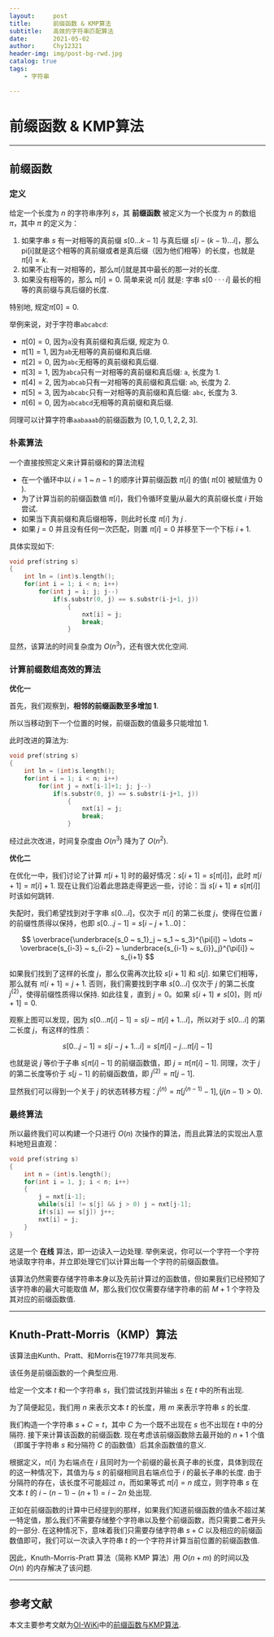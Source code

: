 ```yaml
---
layout:     post
title:      前缀函数 & KMP算法
subtitle:   高效的字符串匹配算法
date:       2021-05-02
author:     Chy12321
header-img: img/post-bg-rwd.jpg
catalog: true
tags:
    - 字符串

---
```


# 前缀函数 & KMP算法

---

## 前缀函数

### 定义

给定一个长度为 $n$ 的字符串序列 $s$，其 **前缀函数** 被定义为一个长度为 $n$ 的数组 $\pi$，其中 $\pi$ 的定义为：

1. 如果字串 $s$ 有一对相等的真前缀 $s[0 \dots k-1]$ 与真后缀 $s[i-(k-1) \dots i]$，那么pi[i]就是这个相等的真前缀或者是真后缀（因为他们相等）的长度，也就是$\pi[i] = k$.  
2. 如果不止有一对相等的，那么$\pi[i]$就是其中最长的那一对的长度.
3. 如果没有相等的，那么 $\pi[i] = 0$. 简单来说 $\pi[i]$ 就是: 字串 $s[0···i]$ 最长的相等的真前缀与真后缀的长度.

特别地, 规定$\pi[0] = 0$.

举例来说，对于字符串`abcabcd`:

* $\pi[0] = 0$, 因为`a`没有真前缀和真后缀, 规定为 $0$.
* $\pi[1] = 1$, 因为`ab`无相等的真前缀和真后缀.
* $\pi[2] = 0$, 因为`abc`无相等的真前缀和真后缀.
* $\pi[3] = 1$, 因为`abca`只有一对相等的真前缀和真后缀: `a`, 长度为 $1$.
* $\pi[4] = 2$, 因为`abcab`只有一对相等的真前缀和真后缀: `ab`, 长度为 $2$.
* $\pi[5] = 3$, 因为`abcabc`只有一对相等的真前缀和真后缀: `abc`, 长度为 $3$.
* $\pi[6] = 0$, 因为`abcabcd`无相等的真前缀和真后缀.

同理可以计算字符串`aabaaab`的前缀函数为 $[0, 1, 0, 1, 2, 2, 3]$.

### 朴素算法

一个直接按照定义来计算前缀和的算法流程

* 在一个循环中以 $i=1$ ~ $n-1$ 的顺序计算前缀函数 $\pi[i]$ 的值( $\pi[0]$ 被赋值为 $0$ ).
* 为了计算当前的前缀函数值 $\pi[i]$，我们令循环变量$j$从最大的真前缀长度 $i$ 开始尝试.
* 如果当下真前缀和真后缀相等，则此时长度 $\pi[i]$ 为 $j$ .
* 如果 $j = 0$ 并且没有任何一次匹配，则置 $\pi[i]=0$ 并移至下一个下标 $i+1$.

具体实现如下:

```cpp
void pref(string s)
{
    int ln = (int)s.length();
    for(int i = 1; i < n; i++)
        for(int j = i; j; j--)
            if(s.substr(0, j) == s.substr(i-j+1, j))
                {
                    nxt[i] = j;
                    break;
                }
```

显然，该算法的时间复杂度为 $O(n^3)$，还有很大优化空间. 

### 计算前缀数组高效的算法

**优化一**

首先，我们观察到，**相邻的前缀函数至多增加 $1$**.

所以当移动到下一个位置的时候，前缀函数的值最多只能增加 $1$.

此时改进的算法为:

```cpp
void pref(string s)
{
    int ln = (int)s.length();
    for(int i = 1; i < n; i++)
        for(int j = nxt[i-1]+1; j; j--)
            if(s.substr(0, j) == s.substr(i-j+1, j))
                {
                    nxt[i] = j;
                    break;
                }
```

经过此次改进，时间复杂度由 $O(n^3)$ 降为了 $O(n^2)$.

**优化二**

在优化一中，我们讨论了计算 $\pi[i+1]$ 时的最好情况：$s[i+1] = s[\pi[i]]$，此时 $\pi[i+1] = \pi[i] + 1$. 现在让我们沿着此思路走得更远一些，讨论：当 $s[i+1] \neq s[\pi[i]]$ 时该如何跳转. 

失配时，我们希望找到对于字串 $s[0 \dots i]$，仅次于 $\pi[i]$ 的第二长度 $j$，使得在位置 $i$ 的前缀性质得以保持，也即 $s[0 \dots j-1] = s[i-j+1 \dots 0]$：


$$
\overbrace{\underbrace{s_0 ~ s_1}_j ~ s_1 ~ s_3}^{\pi[i]} ~ \dots ~ \overbrace{s_{i-3} ~ s_{i-2} ~ \underbrace{s_{i-1} ~ s_{i}}_j}^{\pi[i]} ~ s_{i+1}
$$


如果我们找到了这样的长度 $j$，那么仅需再次比较 $s[i+1]$ 和 $s[j]$. 如果它们相等，那么就有 $\pi[i+1] = j+1$. 否则，我们需要找到字串 $s[0 \dots i]$ 仅次于 $j$ 的第二长度 $j^{(2)}$，使得前缀性质得以保持. 如此往复，直到 $j = 0$。如果 $s[i+1] \neq s[0]$，则 $\pi[i+1] = 0$. 

观察上图可以发现，因为 $s[0 \dots \pi[i]-1] = s[i-\pi[i]+1 \dots i]$，所以对于 $s[0 \dots i]$ 的第二长度 $j$，有这样的性质：


$$
s[0 \dots j-1] = s[i-j+1 \dots i] = s[\pi[i]-j \dots \pi[i]-1]
$$


也就是说 $j$ 等价于子串 $s[\pi[i]-1]$ 的前缀函数值，即 $j = \pi[\pi[i]-1]$. 同理，次于 $j$ 的第二长度等价于 $s[j-1]$ 的前缀函数值，即 $j^{(2)} = \pi[j-1]$. 

显然我们可以得到一个关于 $j$ 的状态转移方程：$j^{(n)} = \pi[j^{(n-1)}-1],(j{(n-1)} > 0)$. 

### 最终算法

所以最终我们可以构建一个只进行 $O(n)$ 次操作的算法，而且此算法的实现出人意料地短且直观：

```cpp
void pref(string s)
{
    int n = (int)s.length();
    for(int i = 1, j; i < n; i++)
    {
        j = nxt[i-1];
        while(s[i] != s[j] && j > 0) j = nxt[j-1];
        if(s[i] == s[j]) j++;
        nxt[i] = j;
    }
}
```

这是一个 **在线** 算法，即一边读入一边处理. 
举例来说，你可以一个字符一个字符地读取字符串，并立即处理它们以计算出每一个字符的前缀函数值。

该算法仍然需要存储字符串本身以及先前计算过的函数值，但如果我们已经预知了该字符串的最大可能取值 $M$，那么我们仅仅需要存储字符串的前 $M+1$ 个字符及其对应的前缀函数值. 

---

## Knuth-Pratt-Morris（KMP）算法

该算法由Kunth、Pratt、和Morris在1977年共同发布. 

该任务是前缀函数的一个典型应用. 

给定一个文本 $t$ 和一个字符串 $s$，我们尝试找到并输出 $s$ 在 $t$ 中的所有出现. 

为了简便起见，我们用 $n$ 来表示文本 $t$ 的长度，用 $m$ 来表示字符串 $s$ 的长度. 

我们构造一个字符串 $s + C = t$，其中 $C$ 为一个既不出现在 $s$ 也不出现在 $t$ 中的分隔符.
接下来计算该函数的前缀函数. 现在考虑该前缀函数除去最开始的 $n + 1$ 个值（即属于字符串 $s$ 和分隔符 $C$ 的函数值）后其余函数值的意义. 

根据定义，$\pi[i]$ 为右端点在 $i$ 且同时为一个前缀的最长真子串的长度，具体到现在的这一种情况下，其值为与 $s$ 的前缀相同且右端点位于 $i$ 的最长子串的长度. 由于分隔符的存在，该长度不可能超过 $n$，而如果等式 $\pi[i] = n$ 成立，则字符串 $s$ 在文本 $t$ 的 $i - (n-1) - (n+1) = i - 2n$ 处出现. 

正如在前缀函数的计算中已经提到的那样，如果我们知道前缀函数的值永不超过某一特定值，那么我们不需要存储整个字符串以及整个前缀函数，而只需要二者开头的一部分. 在这种情况下，意味着我们只需要存储字符串 $s + C$ 以及相应的前缀函数值即可，我们可以一次读入字符串 $t$ 的一个字符并计算当前位置的前缀函数值. 

因此，Knuth-Morris-Pratt 算法（简称 KMP 算法）用 $O(n+m)$ 的时间以及 $O(n)$ 的内存解决了该问题. 

---

## 参考文献

本文主要参考文献为[OI-WiKi](https://oi-wiki.org/)中的[前缀函数与KMP算法](https://oi-wiki.org/string/kmp/).
